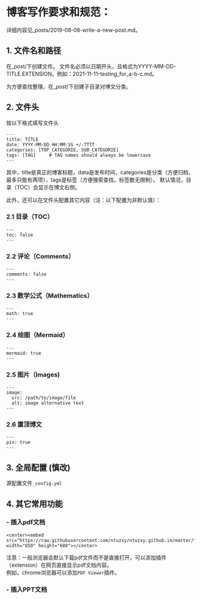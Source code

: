 # 博客写作要求和规范：
详细内容见_posts/2019-08-08-write-a-new-post.md。


## 1. 文件名和路径
在_post/下创建文件。
文件名必须以日期开头，且格式为YYYY-MM-DD-TITLE.EXTENSION。例如：2021-11-11-testing_for_a-b-c.md。

为方便查找整理，在_post/下创建子目录对博文分类。

## 2. 文件头
按以下格式填写文件头
```
---
title: TITLE
date: YYYY-MM-DD HH:MM:SS +/-TTTT
categories: [TOP_CATEGORIE, SUB_CATEGORIE]
tags: [TAG]     # TAG names should always be lowercase
---
```
其中，title是真正的博客标题，data是发布时间，categories是分类（方便归档，最多只能有两项），tags是标签（方便搜索查找，标签数无限制）。
默认情况，目录（TOC）会显示在博文右侧。

此外，还可以在文件头配置其它内容（注：以下配置为非默认值）：
### 2.1 目录（TOC）
```
---
toc: false
---
```
### 2.2 评论（Comments）
```
---
comments: false
---
```
### 2.3 数学公式（Mathematics）
```
---
math: true
---
```
### 2.4 绘图（Mermaid）
```
---
mermaid: true
---
```
### 2.5 图片（Images)
```
---
image:
  src: /path/to/image/file
  alt: image alternative text
---
```
### 2.6 置顶博文
```
---
pin: true
---
```


## 3. 全局配置 (慎改)
源配置文件`_config.yml`


## 4. 其它常用功能   
### - 插入pdf文档   
```
<center><embed src="https://raw.githubusercontent.com/ntuzxy/ntuzxy.github.io/master/figs/matlab/BL_MC.pdf" width="850" height="600"></center>
```
注意：一般浏览器会默认下载pdf文件而不是直接打开，可以添加插件（extension）在网页直接显示pdf文档内容。  
例如，chrome浏览器可以添加`PDF Viewer`插件。

### - 插入PPT文档   




